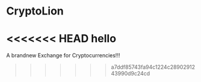 # CryptoLion
<<<<<<< HEAD
hello
=======
A brandnew Exchange for Cryptocurrencies!!!
>>>>>>> a7ddf85743fa94c1224c2890291243990d9c24cd
